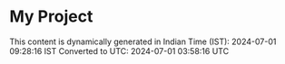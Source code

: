 # My Project

This content is dynamically generated in Indian Time (IST): 2024-07-01 09:28:16 IST
Converted to UTC: 2024-07-01 03:58:16 UTC
